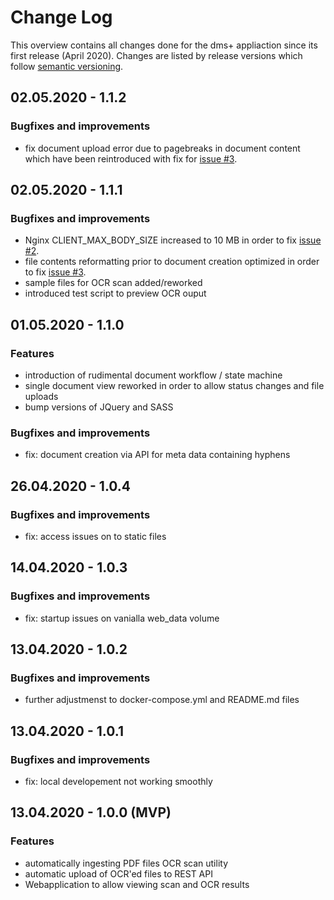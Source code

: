 Change Log
==========

This overview contains all changes done for the dms+ appliaction since its first release (April 2020).
 Changes are listed by release versions which follow [semantic versioning](https://semver.org).  

## 02.05.2020 - 1.1.2

### Bugfixes and improvements
- fix document upload error due to pagebreaks in document content which have been reintroduced with fix for [issue #3](https://github.com/d-lopes/dmsplus/issues/2). 

## 02.05.2020 - 1.1.1

### Bugfixes and improvements
- Nginx CLIENT_MAX_BODY_SIZE increased to 10 MB in order to fix [issue #2](https://github.com/d-lopes/dmsplus/issues/2). 
- file contents reformatting prior to document creation optimized in order to fix [issue #3](https://github.com/d-lopes/dmsplus/issues/3). 
- sample files for OCR scan added/reworked
- introduced test script to preview OCR ouput

## 01.05.2020 - 1.1.0

### Features
- introduction of rudimental document workflow / state machine 
- single document view reworked in order to allow status changes and file uploads 
- bump versions of JQuery and SASS 

### Bugfixes and improvements
- fix: document creation via API for meta data containing hyphens

## 26.04.2020 - 1.0.4

### Bugfixes and improvements
- fix: access issues on to static files

## 14.04.2020 - 1.0.3

### Bugfixes and improvements
- fix: startup issues on vanialla web_data volume

## 13.04.2020 - 1.0.2

### Bugfixes and improvements
- further adjustmenst to docker-compose.yml and README.md files

## 13.04.2020 - 1.0.1

### Bugfixes and improvements
- fix: local developement not working smoothly

## 13.04.2020 - 1.0.0 (MVP)

### Features
- automatically ingesting PDF files OCR scan utility  
- automatic upload of OCR'ed files to REST API
- Webapplication to allow viewing scan and OCR results